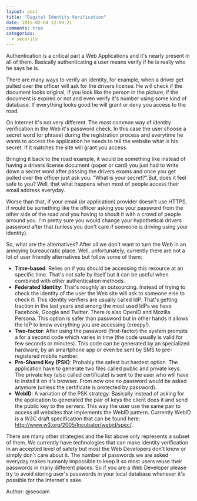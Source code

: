 ```yaml
---
layout: post
title: "Digital Identity Verification"
date: 2015-02-04 12:08:21
comments: true
categories: 
  - security
---
```


Authentication is a critical part a Web Applications and it's nearly present in all of them.
Basically authenticating a user means verify if he is really who he says he is.

There are many ways to verify an identity, for example, when a driver get pulled over the officer
will ask for the drivers license. He will check if the document looks original, if you look like 
the person in the picture, if the document is expired or not and even verify it's number using 
some kind of database. If everything looks good he will grant or deny you access to the road.

On Internet it's not very different. The most common way of identity verification in the Web it's 
password check. In this case the user choose a secret word (or phrase) during the registration
process and everytime he wants to access the application he needs to tell the website what is his
secret. If it matches the site will grant you access.

Bringing it back to the road example, 
it would be something like instead of having a drivers license document (paper or card) you just
had to write down a secret word after passing the drivers exams and once you get pulled over the
officer just ask you: "What is your secret?".But, does it feel safe to you? Well, that what happens
when most of people access their email address everyday.

Worse than that, if your email (or application) provider doesn't use HTTPS, if would be something
like the officer asking you your password from the other side of the road and you having to shoult
it with a crowd of people arround you. I'm pretty sure you would change your hypothetical drivers
password after that (unless you don't care if someone is driving using your identity).

So, what are the alternatives? After all we don't want to turn the Web in an annoying bureaucratic
place. Well, unfortunately, currently there are not a lot of user friendly alternatives but follow
some of them:

* **Time-based**: Relies on if you should be accessing this resource at an specific time. That's not safe
by itself but it can be useful when combined with other authentication methods.
* **Federated Identity**: That's roughly an outsourcing. Instead of trying to check the identity of the user
the Web site will ask to someone else to check it. This identity verifiers are usually called IdP. 
That's getting traction in the last years and among the most used IdPs we have Facebook, Google and Twitter.
There is also OpenID and Mozilla Persona. This option is safer than password but in other hands it allows the IdP
to know everything you are accessing (creepy!).
* **Two-factor**: After using the password (first-factor) the system prompts a for a second code which varies
in time (the code usually is valid for few seconds or minutes). This code can be generated by an specialized
hardware, by an smartphone app or even be sent by SMS to pre-registered mobile number.
* **Pre-Shared Key (PSK)**: Probably the safest but hardest option. The application have to generate two files
called public and private keys. The private key (also called certificate) is sent to the user who will have 
to install it on it's browser. From now one no password would be asked anymore (unless the certificate is
protected by password).
* **WebID**: A variation of the PSK strategy. Basically instead of asking for the application to generated the
pair of keys the client does it and send the public key to the servers. This way the user use the same pair to
access all websites that implements the WebID pattern. Currently WebID is a W3C draft specification that can be
found here: <http://www.w3.org/2005/Incubator/webid/spec/>.

There are many other strategies and the list above only represents a subset of them. We currently have technologies
that can make identity verification in an accepted level of safety but most the Web Developers don't know or
simply don't care about it. The number of passwords we are asked everyday makes humanly impossible to keep it
so most users reuse their passwords in many different places. So if you are a Web Developer please try to avoid
storing user's passwords in your local database whenever it's possible for the Internet's sake.

Author: @seocam
